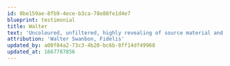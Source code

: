 ```yaml
---
id: 0be159ae-8fb9-4ece-b3ca-78e88fe1d4e7
blueprint: testimonial
title: Walter
text: 'Uncoloured, unfiltered, highly revealing of source material and room treatments.'
attribution: 'Walter Swanbon, Fidelis'
updated_by: a00f84a2-73c3-4b20-bc6b-8ff14df49968
updated_at: 1667787856
---
```

